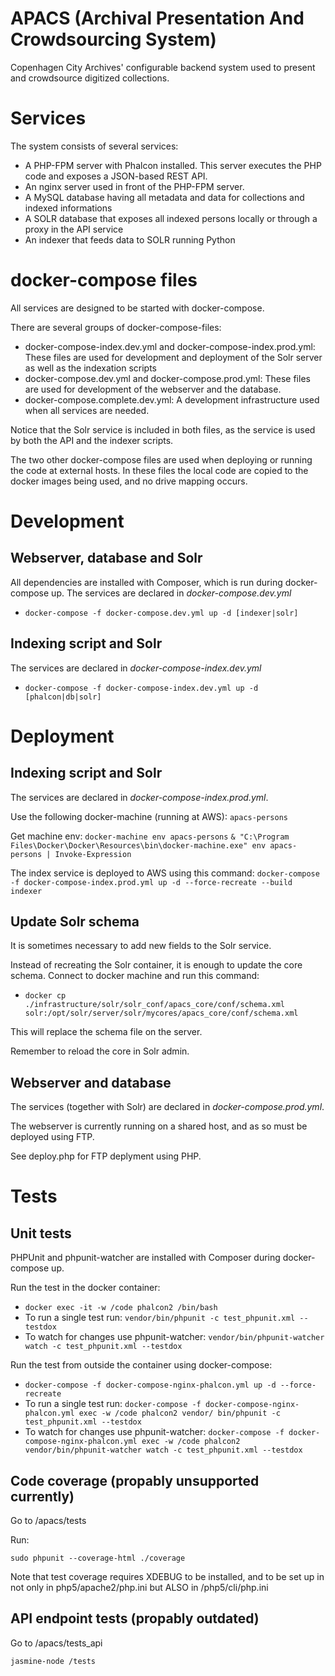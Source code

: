 # APACS (Archival Presentation And Crowdsourcing System)
Copenhagen City Archives' configurable backend system used to present and crowdsource digitized collections.

# Services
The system consists of several services:

* A PHP-FPM server with Phalcon installed. This server executes the PHP code and exposes a JSON-based REST API.
* An nginx server used in front of the PHP-FPM server.
* A MySQL database having all metadata and data for collections and indexed informations
* A SOLR database that exposes all indexed persons locally or through a proxy in the API service
* An indexer that feeds data to SOLR running Python

# docker-compose files
All services are designed to be started with docker-compose.

There are several groups of docker-compose-files:
* docker-compose-index.dev.yml and docker-compose-index.prod.yml: These files are used for development and deployment of the Solr server as well as the indexation scripts
* docker-compose.dev.yml and docker-compose.prod.yml: These files are used for development of the webserver and the database.
* docker-compose.complete.dev.yml: A development infrastructure used when all services are needed.

Notice that the Solr service is included in both files, as the service is used by both the API and the indexer scripts.

The two other docker-compose files are used when deploying or running the code at external hosts. In these files the local code are copied to the docker images being used, and no drive mapping occurs.

# Development
## Webserver, database and Solr
All dependencies are installed with Composer, which is run during docker-compose up.
The services are declared in *docker-compose.dev.yml*

* ``
docker-compose -f docker-compose.dev.yml up -d [indexer|solr]
``
## Indexing script and Solr
The services are declared in *docker-compose-index.dev.yml*

* ``
docker-compose -f docker-compose-index.dev.yml up -d [phalcon|db|solr]
``

# Deployment
## Indexing script and Solr
The services are declared in *docker-compose-index.prod.yml*.

Use the following docker-machine (running at AWS): ``apacs-persons``

Get machine env:
``docker-machine env apacs-persons``
``& "C:\Program Files\Docker\Docker\Resources\bin\docker-machine.exe" env apacs-persons | Invoke-Expression``

The index service is deployed to AWS using this command:
``docker-compose -f docker-compose-index.prod.yml up -d --force-recreate --build indexer``

## Update Solr schema
It is sometimes necessary to add new fields to the Solr service.

Instead of recreating the Solr container, it is enough to update the core schema.
Connect to docker machine and run this command:

* ``docker cp ./infrastructure/solr/solr_conf/apacs_core/conf/schema.xml solr:/opt/solr/server/solr/mycores/apacs_core/conf/schema.xml``

This will replace the schema file on the server.
 
Remember to reload the core in Solr admin.

## Webserver and database
The services (together with Solr) are declared in *docker-compose.prod.yml*.

The webserver is currently running on a shared host, and as so must be deployed using FTP.

See deploy.php for FTP deplyment using PHP.

# Tests

## Unit tests

PHPUnit and phpunit-watcher are installed with Composer during docker-compose up.

Run the test in the docker container:
* ``docker exec -it -w /code phalcon2 /bin/bash``
* To run a single test run: ``vendor/bin/phpunit -c test_phpunit.xml --testdox``
* To watch for changes use phpunit-watcher: ``vendor/bin/phpunit-watcher watch -c test_phpunit.xml --testdox``

Run the test from outside the container using docker-compose:
* ``docker-compose -f docker-compose-nginx-phalcon.yml up -d --force-recreate``
* To run a single test run: ``docker-compose -f docker-compose-nginx-phalcon.yml exec -w /code phalcon2 vendor/
bin/phpunit -c test_phpunit.xml --testdox``
* To watch for changes use phpunit-watcher: ``docker-compose -f docker-compose-nginx-phalcon.yml exec -w /code phalcon2 vendor/bin/phpunit-watcher watch -c test_phpunit.xml --testdox``


## Code coverage (propably unsupported currently)

Go to /apacs/tests

Run:
```
sudo phpunit --coverage-html ./coverage
```

Note that test coverage requires XDEBUG to be installed, and to be set up in not only in php5/apache2/php.ini but ALSO in /php5/cli/php.ini

## API endpoint tests (propably outdated)
Go to /apacs/tests_api
```
jasmine-node /tests
```